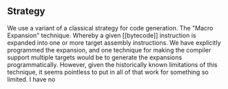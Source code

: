 
## Strategy
We use a variant of a classical strategy for code generation. The "Macro Expansion" technique. Whereby a given [[bytecode]] instruction is expanded into one or more target 
assembly instructions. We have explicitly programmed the expansion, and one technique for making the compiler support multiple targets would be to generate the expansions programmatically. However, given the historically known limitations of this technique, it seems pointless to put in all of that work for something so limited. I have no 